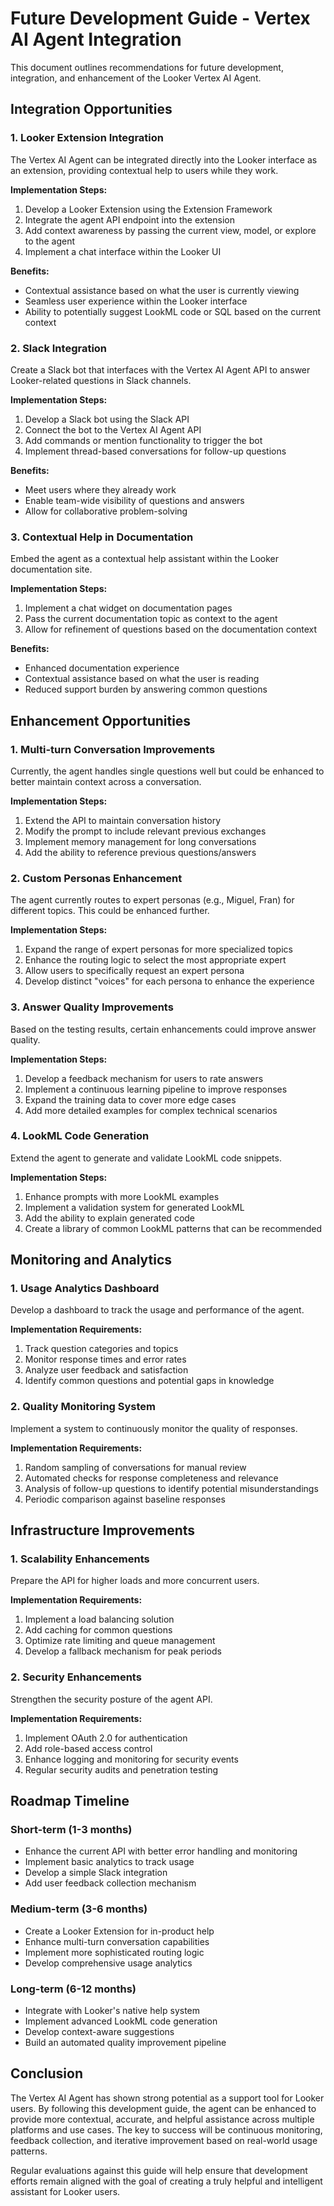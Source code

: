 # Future Development Guide - Vertex AI Agent Integration

This document outlines recommendations for future development, integration, and enhancement of the Looker Vertex AI Agent.

## Integration Opportunities

### 1. Looker Extension Integration

The Vertex AI Agent can be integrated directly into the Looker interface as an extension, providing contextual help to users while they work.

**Implementation Steps:**
1. Develop a Looker Extension using the Extension Framework
2. Integrate the agent API endpoint into the extension
3. Add context awareness by passing the current view, model, or explore to the agent
4. Implement a chat interface within the Looker UI

**Benefits:**
- Contextual assistance based on what the user is currently viewing
- Seamless user experience within the Looker interface
- Ability to potentially suggest LookML code or SQL based on the current context

### 2. Slack Integration

Create a Slack bot that interfaces with the Vertex AI Agent API to answer Looker-related questions in Slack channels.

**Implementation Steps:**
1. Develop a Slack bot using the Slack API
2. Connect the bot to the Vertex AI Agent API
3. Add commands or mention functionality to trigger the bot
4. Implement thread-based conversations for follow-up questions

**Benefits:**
- Meet users where they already work
- Enable team-wide visibility of questions and answers
- Allow for collaborative problem-solving

### 3. Contextual Help in Documentation

Embed the agent as a contextual help assistant within the Looker documentation site.

**Implementation Steps:**
1. Implement a chat widget on documentation pages
2. Pass the current documentation topic as context to the agent
3. Allow for refinement of questions based on the documentation context

**Benefits:**
- Enhanced documentation experience
- Contextual assistance based on what the user is reading
- Reduced support burden by answering common questions

## Enhancement Opportunities

### 1. Multi-turn Conversation Improvements

Currently, the agent handles single questions well but could be enhanced to better maintain context across a conversation.

**Implementation Steps:**
1. Extend the API to maintain conversation history
2. Modify the prompt to include relevant previous exchanges
3. Implement memory management for long conversations
4. Add the ability to reference previous questions/answers

### 2. Custom Personas Enhancement

The agent currently routes to expert personas (e.g., Miguel, Fran) for different topics. This could be enhanced further.

**Implementation Steps:**
1. Expand the range of expert personas for more specialized topics
2. Enhance the routing logic to select the most appropriate expert
3. Allow users to specifically request an expert persona
4. Develop distinct "voices" for each persona to enhance the experience

### 3. Answer Quality Improvements

Based on the testing results, certain enhancements could improve answer quality.

**Implementation Steps:**
1. Develop a feedback mechanism for users to rate answers
2. Implement a continuous learning pipeline to improve responses
3. Expand the training data to cover more edge cases
4. Add more detailed examples for complex technical scenarios

### 4. LookML Code Generation

Extend the agent to generate and validate LookML code snippets.

**Implementation Steps:**
1. Enhance prompts with more LookML examples
2. Implement a validation system for generated LookML
3. Add the ability to explain generated code
4. Create a library of common LookML patterns that can be recommended

## Monitoring and Analytics

### 1. Usage Analytics Dashboard

Develop a dashboard to track the usage and performance of the agent.

**Implementation Requirements:**
1. Track question categories and topics
2. Monitor response times and error rates
3. Analyze user feedback and satisfaction
4. Identify common questions and potential gaps in knowledge

### 2. Quality Monitoring System

Implement a system to continuously monitor the quality of responses.

**Implementation Requirements:**
1. Random sampling of conversations for manual review
2. Automated checks for response completeness and relevance
3. Analysis of follow-up questions to identify potential misunderstandings
4. Periodic comparison against baseline responses

## Infrastructure Improvements

### 1. Scalability Enhancements

Prepare the API for higher loads and more concurrent users.

**Implementation Requirements:**
1. Implement a load balancing solution
2. Add caching for common questions
3. Optimize rate limiting and queue management
4. Develop a fallback mechanism for peak periods

### 2. Security Enhancements

Strengthen the security posture of the agent API.

**Implementation Requirements:**
1. Implement OAuth 2.0 for authentication
2. Add role-based access control
3. Enhance logging and monitoring for security events
4. Regular security audits and penetration testing

## Roadmap Timeline

### Short-term (1-3 months)
- Enhance the current API with better error handling and monitoring
- Implement basic analytics to track usage
- Develop a simple Slack integration
- Add user feedback collection mechanism

### Medium-term (3-6 months)
- Create a Looker Extension for in-product help
- Enhance multi-turn conversation capabilities
- Implement more sophisticated routing logic
- Develop comprehensive usage analytics

### Long-term (6-12 months)
- Integrate with Looker's native help system
- Implement advanced LookML code generation
- Develop context-aware suggestions
- Build an automated quality improvement pipeline

## Conclusion

The Vertex AI Agent has shown strong potential as a support tool for Looker users. By following this development guide, the agent can be enhanced to provide more contextual, accurate, and helpful assistance across multiple platforms and use cases. The key to success will be continuous monitoring, feedback collection, and iterative improvement based on real-world usage patterns.

Regular evaluations against this guide will help ensure that development efforts remain aligned with the goal of creating a truly helpful and intelligent assistant for Looker users. 
